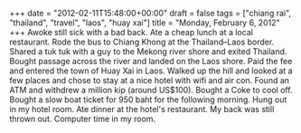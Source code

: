 +++
date = "2012-02-11T15:48:00+00:00"
draft = false
tags = ["chiang rai", "thailand", "travel", "laos", "huay xai"]
title = "Monday, February 6, 2012"
+++
Awoke still sick with a bad back. Ate a cheap lunch at a local restaurant. Rode the bus to Chiang Khong at the Thailand–Laos border. Shared a tuk tuk with a guy to the Mekong river shore and exited Thailand. Bought passage across the river and landed on the Laos shore. Paid the fee and entered the town of Huay Xai in Laos. Walked up the hill and looked at a few places and chose to stay at a nice hotel with wifi and air con. Found an ATM and withdrew a million kip (around US$100). Bought a Coke to cool off. Bought a slow boat ticket for 950 baht for the following morning. Hung out in my hotel room. Ate dinner at the hotel's restaurant. My back was still thrown out. Computer time in my room.